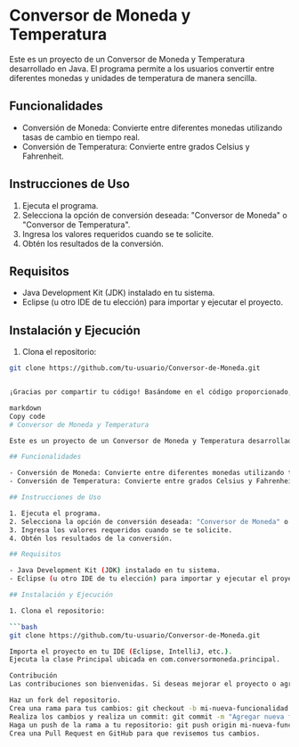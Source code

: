# Conversor de Moneda y Temperatura

Este es un proyecto de un Conversor de Moneda y Temperatura desarrollado en Java. El programa permite a los usuarios convertir entre diferentes monedas y unidades de temperatura de manera sencilla.

## Funcionalidades

- Conversión de Moneda: Convierte entre diferentes monedas utilizando tasas de cambio en tiempo real.
- Conversión de Temperatura: Convierte entre grados Celsius y Fahrenheit.

## Instrucciones de Uso

1. Ejecuta el programa.
2. Selecciona la opción de conversión deseada: "Conversor de Moneda" o "Conversor de Temperatura".
3. Ingresa los valores requeridos cuando se te solicite.
4. Obtén los resultados de la conversión.

## Requisitos

- Java Development Kit (JDK) instalado en tu sistema.
- Eclipse (u otro IDE de tu elección) para importar y ejecutar el proyecto.

## Instalación y Ejecución

1. Clona el repositorio:

```bash
git clone https://github.com/tu-usuario/Conversor-de-Moneda.git


¡Gracias por compartir tu código! Basándome en el código proporcionado, aquí tienes un README.md para tu proyecto Conversor de Moneda y Temperatura:

markdown
Copy code
# Conversor de Moneda y Temperatura

Este es un proyecto de un Conversor de Moneda y Temperatura desarrollado en Java. El programa permite a los usuarios convertir entre diferentes monedas y unidades de temperatura de manera sencilla.

## Funcionalidades

- Conversión de Moneda: Convierte entre diferentes monedas utilizando tasas de cambio en tiempo real.
- Conversión de Temperatura: Convierte entre grados Celsius y Fahrenheit.

## Instrucciones de Uso

1. Ejecuta el programa.
2. Selecciona la opción de conversión deseada: "Conversor de Moneda" o "Conversor de Temperatura".
3. Ingresa los valores requeridos cuando se te solicite.
4. Obtén los resultados de la conversión.

## Requisitos

- Java Development Kit (JDK) instalado en tu sistema.
- Eclipse (u otro IDE de tu elección) para importar y ejecutar el proyecto.

## Instalación y Ejecución

1. Clona el repositorio:

```bash
git clone https://github.com/tu-usuario/Conversor-de-Moneda.git

Importa el proyecto en tu IDE (Eclipse, IntelliJ, etc.).
Ejecuta la clase Principal ubicada en com.conversormoneda.principal.

Contribución
Las contribuciones son bienvenidas. Si deseas mejorar el proyecto o agregar nuevas características, sigue estos pasos:

Haz un fork del repositorio.
Crea una rama para tus cambios: git checkout -b mi-nueva-funcionalidad.
Realiza los cambios y realiza un commit: git commit -m "Agregar nueva funcionalidad".
Haga un push de la rama a tu repositorio: git push origin mi-nueva-funcionalidad.
Crea una Pull Request en GitHub para que revisemos tus cambios.
